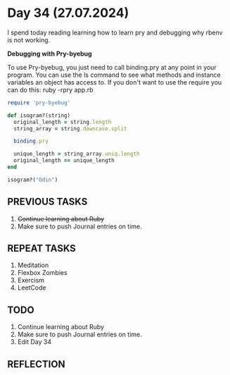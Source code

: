 # Day 34 (27.07.2024)

I spend today reading learning how to learn pry and debugging why rbenv is not working.

**Debugging with Pry-byebug**  

To use Pry-byebug, you just need to call binding.pry at any point in your program. You can use the ls command to see what methods and instance variables an object has access to. If you don't want to use the require you can do this: ruby -rpry app.rb

```ruby
require 'pry-byebug'

def isogram?(string)
  original_length = string.length
  string_array = string.downcase.split

  binding.pry

  unique_length = string_array.uniq.length
  original_length == unique_length
end

isogram?("Odin")
```

## PREVIOUS TASKS

1. ~~Continue learning about Ruby~~
2. Make sure to push Journal entries on time.

## REPEAT TASKS

1. Meditation
2. Flexbox Zombies
3. Exercism
4. LeetCode

## TODO

1. Continue learning about Ruby
2. Make sure to push Journal entries on time.
3. Edit Day 34

## REFLECTION
